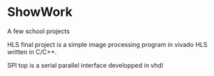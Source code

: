 # ShowWork
A few school projects

HLS final project is a simple image processing program in vivado HLS written in C/C++.

SPI top is a serial parallel interface developped in vhdl
